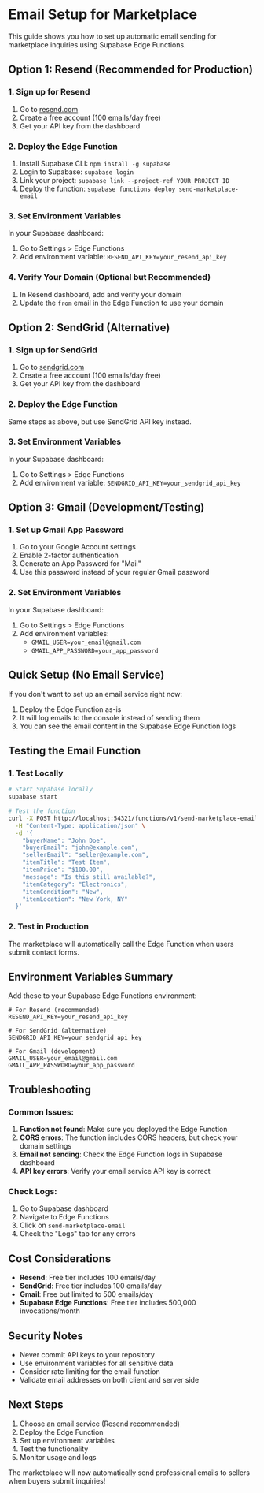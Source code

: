 # Email Setup for Marketplace

This guide shows you how to set up automatic email sending for marketplace inquiries using Supabase Edge Functions.

## Option 1: Resend (Recommended for Production)

### 1. Sign up for Resend
1. Go to [resend.com](https://resend.com)
2. Create a free account (100 emails/day free)
3. Get your API key from the dashboard

### 2. Deploy the Edge Function
1. Install Supabase CLI: `npm install -g supabase`
2. Login to Supabase: `supabase login`
3. Link your project: `supabase link --project-ref YOUR_PROJECT_ID`
4. Deploy the function: `supabase functions deploy send-marketplace-email`

### 3. Set Environment Variables
In your Supabase dashboard:
1. Go to Settings > Edge Functions
2. Add environment variable: `RESEND_API_KEY=your_resend_api_key`

### 4. Verify Your Domain (Optional but Recommended)
1. In Resend dashboard, add and verify your domain
2. Update the `from` email in the Edge Function to use your domain

## Option 2: SendGrid (Alternative)

### 1. Sign up for SendGrid
1. Go to [sendgrid.com](https://sendgrid.com)
2. Create a free account (100 emails/day free)
3. Get your API key from the dashboard

### 2. Deploy the Edge Function
Same steps as above, but use SendGrid API key instead.

### 3. Set Environment Variables
In your Supabase dashboard:
1. Go to Settings > Edge Functions
2. Add environment variable: `SENDGRID_API_KEY=your_sendgrid_api_key`

## Option 3: Gmail (Development/Testing)

### 1. Set up Gmail App Password
1. Go to your Google Account settings
2. Enable 2-factor authentication
3. Generate an App Password for "Mail"
4. Use this password instead of your regular Gmail password

### 2. Set Environment Variables
In your Supabase dashboard:
1. Go to Settings > Edge Functions
2. Add environment variables:
   - `GMAIL_USER=your_email@gmail.com`
   - `GMAIL_APP_PASSWORD=your_app_password`

## Quick Setup (No Email Service)

If you don't want to set up an email service right now:

1. Deploy the Edge Function as-is
2. It will log emails to the console instead of sending them
3. You can see the email content in the Supabase Edge Function logs

## Testing the Email Function

### 1. Test Locally
```bash
# Start Supabase locally
supabase start

# Test the function
curl -X POST http://localhost:54321/functions/v1/send-marketplace-email \
  -H "Content-Type: application/json" \
  -d '{
    "buyerName": "John Doe",
    "buyerEmail": "john@example.com",
    "sellerEmail": "seller@example.com",
    "itemTitle": "Test Item",
    "itemPrice": "$100.00",
    "message": "Is this still available?",
    "itemCategory": "Electronics",
    "itemCondition": "New",
    "itemLocation": "New York, NY"
  }'
```

### 2. Test in Production
The marketplace will automatically call the Edge Function when users submit contact forms.

## Environment Variables Summary

Add these to your Supabase Edge Functions environment:

```env
# For Resend (recommended)
RESEND_API_KEY=your_resend_api_key

# For SendGrid (alternative)
SENDGRID_API_KEY=your_sendgrid_api_key

# For Gmail (development)
GMAIL_USER=your_email@gmail.com
GMAIL_APP_PASSWORD=your_app_password
```

## Troubleshooting

### Common Issues:

1. **Function not found**: Make sure you deployed the Edge Function
2. **CORS errors**: The function includes CORS headers, but check your domain settings
3. **Email not sending**: Check the Edge Function logs in Supabase dashboard
4. **API key errors**: Verify your email service API key is correct

### Check Logs:
1. Go to Supabase dashboard
2. Navigate to Edge Functions
3. Click on `send-marketplace-email`
4. Check the "Logs" tab for any errors

## Cost Considerations

- **Resend**: Free tier includes 100 emails/day
- **SendGrid**: Free tier includes 100 emails/day
- **Gmail**: Free but limited to 500 emails/day
- **Supabase Edge Functions**: Free tier includes 500,000 invocations/month

## Security Notes

- Never commit API keys to your repository
- Use environment variables for all sensitive data
- Consider rate limiting for the email function
- Validate email addresses on both client and server side

## Next Steps

1. Choose an email service (Resend recommended)
2. Deploy the Edge Function
3. Set up environment variables
4. Test the functionality
5. Monitor usage and logs

The marketplace will now automatically send professional emails to sellers when buyers submit inquiries! 